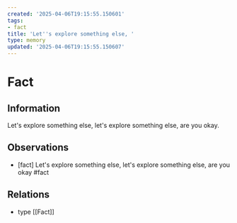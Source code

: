 ```yaml
---
created: '2025-04-06T19:15:55.150601'
tags:
- fact
title: 'Let''s explore something else, '
type: memory
updated: '2025-04-06T19:15:55.150607'
---
```


# Fact

## Information

Let's explore something else, let's explore something else, are you okay.

## Observations

- [fact] Let's explore something else, let's explore something else, are you okay #fact

## Relations

- type [[Fact]]
